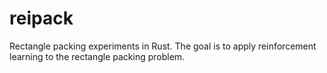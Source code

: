 # reipack
Rectangle packing experiments in Rust. The goal is to apply reinforcement learning to the rectangle packing problem.
